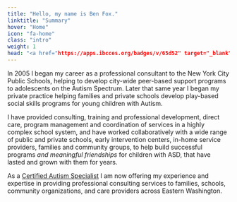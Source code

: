 ```yaml
---
title: "Hello, my name is Ben Fox."
linktitle: "Summary"
hover: "Home"
icon: "fa-home"
class: "intro"
weight: 1
head: "<a href="https://apps.ibcces.org/badges/v/65d52" target="_blank"><img width="100" style="float: right" src="/summary/cas.png" alt"Certified Autism Specialist"></a>"
---
```

In 2005 I began my career as a professional consultant to the New York City Public Schools, helping to develop city-wide peer-based support programs to adolescents on the Autism Spectrum. Later that same year I began my private practice helping families and private schools develop play-based social skills programs for young children with Autism.

I have provided consulting, training and professional development, direct care, program management and coordination of services in a highly complex school system, and have worked collaboratively with a wide range of public and private schools, early intervention centers, in-home service providers, families and community groups, to help build successful programs <i>and meaningful friendships</i> for children with ASD, that have lasted and grown with them for years.

As a [Certified Autism Specialist](https://apps.ibcces.org/badges/v/65d52) I am now offering my experience and expertise in providing professional consulting services to families, schools, community organizations, and care providers across Eastern Washington.
